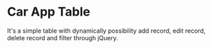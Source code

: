 ﻿# Car App Table
It's a simple table with dynamically possibility add record, edit record, delete record and filter through jQuery.
